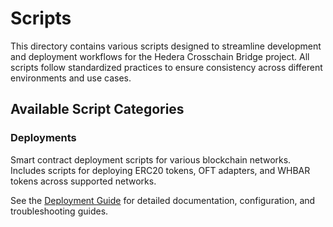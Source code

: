 # Scripts

This directory contains various scripts designed to streamline development and deployment workflows for the Hedera Crosschain Bridge project. All scripts follow standardized practices to ensure consistency across different environments and use cases.

## Available Script Categories

### Deployments

Smart contract deployment scripts for various blockchain networks. Includes scripts for deploying ERC20 tokens, OFT adapters, and WHBAR tokens across supported networks.

See the [Deployment Guide](./deployments/README.md) for detailed documentation, configuration, and troubleshooting guides.

